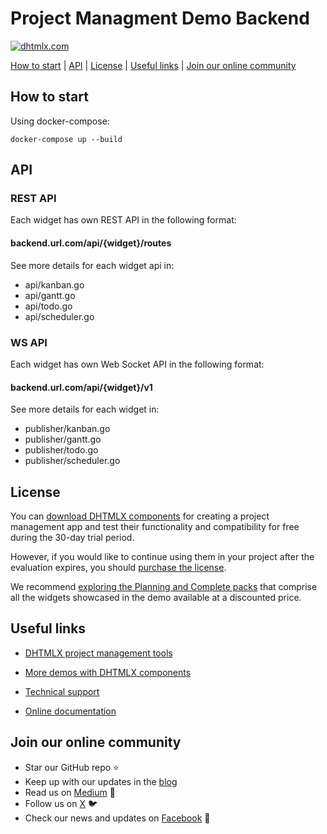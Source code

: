 # Project Managment Demo Backend

[![dhtmlx.com](https://img.shields.io/badge/made%20by-DHTMLX-blue)](https://dhtmlx.com/)

[How to start](#how-to-start) | [API](#api) | [License](#license) | [Useful links](#links) | [Join our online community](#join)

<a name="how-to-start"></a>
## How to start

Using docker-compose:

```
docker-compose up --build
```

<a name="api"></a>
## API

### REST API

Each widget has own REST API in the following format:

#### backend.url.com/api/{widget}/routes

See more details for each widget api in:

- api/kanban.go
- api/gantt.go
- api/todo.go
- api/scheduler.go

### WS API

Each widget has own Web Socket API in the following format:

#### backend.url.com/api/{widget}/v1

See more details for each widget in:

- publisher/kanban.go
- publisher/gantt.go
- publisher/todo.go
- publisher/scheduler.go

<a name="license"></a>
## License ##
You can [download DHTMLX components](https://dhtmlx.com/docs/download/) for creating a project management app and test their functionality and compatibility for free during the 30-day trial period. 

However, if you would like to continue using them in your project after the evaluation expires, you should [purchase the license](https://dhtmlx.com/docs/products/licenses.shtml). 

We recommend [exploring the Planning and Complete packs](https://dhtmlx.com/docs/products/licenses.shtml#bundles) that comprise all the widgets showcased in the demo available at a discounted price.

<a name="links"></a>
## Useful links

- [DHTMLX project management tools](https://dhtmlx.com/docs/products/javascript-project-management-library/)
- [More demos with DHTMLX components](https://dhtmlx.com/docs/products/demoApps/)
- [Technical support ](https://forum.dhtmlx.com/c/kanban)
- [Online  documentation](https://docs.dhtmlx.com/)

  <a name="join"></a>
## Join our online community

- Star our GitHub repo :star:
- Keep up with our updates in the [blog](https://dhtmlx.com/blog/) 
- Read us on [Medium](https://dhtmlx.medium.com) :newspaper:
- Follow us on [X](https://x.com/dhtmlx) :bird:
- Check our news and updates on [Facebook](https://www.facebook.com/dhtmlx/) :feet:
